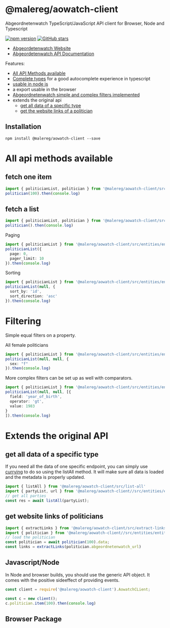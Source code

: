 # @malereg/aowatch-client

Abgeordnetenwatch TypeScript/JavaScript API client for Browser, Node and Typescript

[![npm version](https://badge.fury.io/js/%40malereg%2Faowatch-client.svg)](https://badge.fury.io/js/%40malereg%2Faowatch-client)
[![GitHub stars](https://img.shields.io/github/stars/maschinenlesbareregierung/aowatch-client.svg?style=social&label=Star&maxAge=2592000)](https://GitHub.com/maschinenlesbareregierung/aowatch-client/stargazers/)

* [Abgeordetenwatch Website](https://www.abgeordnetenwatch.de/)
* [Abgeordetenwatch API Documentation](https://www.abgeordnetenwatch.de/api)

Features: 

* [All API Methods available](#user-content-all-api-methods-available)
* [Complete types](https://maschinenlesbareregierung.github.io/aowatch-client/modules/types.html) for a good autocomplete experience in typescript
* [usable in node js](#javascriptnode)
* a export usable in the browser
* [Abgeordnetenwatch simple and complex filters implemented](#filtering)
* extends the original api 
  * [get all data of a specific type](#get-all-data-of-a-specific-type)
  * [get the website links of a politician](#get-website-links-of-politicians)

## Installation

```
npm install @malereg/aowatch-client --save
```

# All api methods available

## fetch one item

```typescript
import { politicianList, politician } from '@malereg/aowatch-client/src/entities/entity.politician';
politician(100).then(console.log)
```

## fetch a list

```typescript
import { politicianList, politician } from '@malereg/aowatch-client/src/entities/entity.politician';
politician().then(console.log)
```

Paging

```typescript
import { politicianList } from '@malereg/aowatch-client/src/entities/entity.politician';
politicianList({
  page: 0,
  pager_limit: 10
}).then(console.log)
```

Sorting

```typescript
import { politicianList } from '@malereg/aowatch-client/src/entities/entity.politician';
politicianList(null, {
  sort_by: 'id',
  sort_direction: 'asc'
}).then(console.log)
```

# Filtering

Simple equal filters on a property.


All female politicians

```typescript
import { politicianList } from '@malereg/aowatch-client/src/entities/entity.politician';
politicianList(null, null, {
  sex: "f"
}).then(console.log)
```

More complex filters can be set up as well with comparators.

```typescript
import { politicianList } from '@malereg/aowatch-client/src/entities/entity.politician';
politicianList(null, null, [{
  field: 'year_of_birth',
  operator: 'gt',
  value: 1983
}
]).then(console.log)
```

# Extends the original API

## get all data of a specific type 

If you need all the data of one specific endpoint, you can simply use [currying](https://en.wikipedia.org/wiki/Currying) to do so using the listAll method. It will make sure all data is loaded and the metadata is properly updated.

```typescript
import { listAll } from '@malereg/aowatch-client/src/list-all'
import { partyList, url } from '@malereg/aowatch-client//src/entities/entity.party';
// get all parties
const res = await listAll(partyList);
```

## get website links of politicians

```typescript
import { extractLinks } from '@malereg/aowatch-client/src/extract-links'
import { politician } from '@malereg/aowatch-client//src/entities/entity.politician';
// load the politician
const politician = await politician(100).data;
const links = extractLinks(politician.abgeordnetenwatch_url)
```

## Javascript/Node

In Node and browser builds, you should use the generic API object. It comes with the positive sideeffect of providing events.

```javascript
const client = require('@malereg/aowatch-client').AowatchCLient;

const c = new client();
c.politician.item(100).then(console.log)
```

## Browser Package